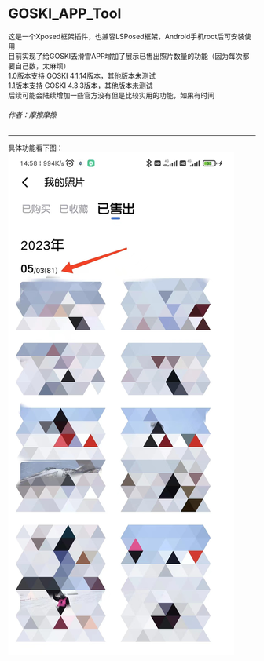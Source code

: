 # GOSKI_APP_Tool
这是一个Xposed框架插件，也兼容LSPosed框架，Android手机root后可安装使用  
目前实现了给GOSKI去滑雪APP增加了展示已售出照片数量的功能（因为每次都要自己数，太麻烦）  
1.0版本支持 GOSKI 4.1.14版本，其他版本未测试  
1.1版本支持 GOSKI 4.3.3版本，其他版本未测试  
后续可能会陆续增加一些官方没有但是比较实用的功能，如果有时间
###### 作者：摩擦摩擦

---
具体功能看下图：
![示例](https://github.com/keepsleep007/goski_APP_Tool/blob/main/image1.jpg "示例")  

